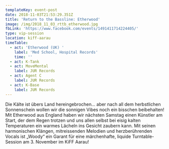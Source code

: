 ```yaml
---
templateKey: event-post
date: 2018-11-03T21:53:29.351Z
title: 'Return to the Bassline: Etherwood'
image: /img/2018_11_03_rttb_etherwood.jpg
fbLink: 'https://www.facebook.com/events/1491411714224405/'
type: vip-session
location: kiff-aarau
timeTable:
  - act: 'Etherwood (UK) '
    label: 'Med School, Hospital Records'
    time: ''
  - act: K-Tank
  - act: MoveMental
    label: JUR Records
  - act: Agent C
    label: JUR Records
  - act: K-Base
    label: JUR Records
---
```

Die Kälte ist übers Land hereingebrochen… aber nach all dem herbstlichen Sonnenschein wollen wir die sonnigen Vibes noch ein bisschen beibehalten! Mit Etherwood aus England haben wir nächsten Samstag einen Künstler am Start, der dem Regen trotzen und uns allen selbst bei eisig kalten Temperaturen ein warmes Lächeln ins Gesicht zaubern kann. Mit seinen harmonischen Klängen, mitreissenden Melodien und herzberührenden Vocals ist „Woody“ ein Garant für eine märchenhafte, liquide Turntable-Session am 3. November im KiFF Aarau!

